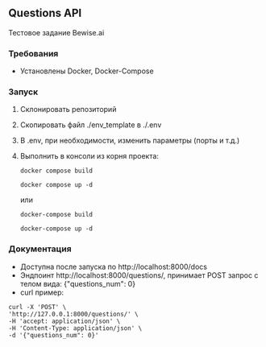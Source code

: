 
## Questions API
Тестовое задание Bewise.ai

### Требования
   - Установлены Docker, Docker-Compose

### Запуск
1) Склонировать репозиторий
2) Скопировать файл ./env_template в ./.env
3) В .env, при необходимости, изменить параметры (порты и т.д.)
4) Выполнить в консоли из корня проекта:

   ```Shell
   docker compose build
   ```
   ```Shell
   docker compose up -d
   ```
   или
   ```Shell
   docker-compose build
   ```
   ```Shell
   docker-compose up -d
   ```
### Документация
   - Доступна после запуска по http://localhost:8000/docs
   - Эндпоинт http://localhost:8000/questions/, принимает POST запрос с телом вида: {"questions_num": 0}
   - curl пример:
   ```Shell
   curl -X 'POST' \
  'http://127.0.0.1:8000/questions/' \
  -H 'accept: application/json' \
  -H 'Content-Type: application/json' \
  -d '{"questions_num": 0}'
   ```